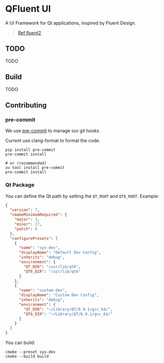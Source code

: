 # QFluent UI

A UI Framework for Qt applications, inspired by Fluent Design.

> [Ref fluent2](https://fluent2.microsoft.design/)

## TODO

TODO

## Build

TODO

## Contributing

### pre-commit

We use [pre-commit](https://pre-commit.com/) to manage our git hooks.

Current use clang-format to format the code.

```shell
pip install pre-commit
pre-commit install

# or (recommended)
uv tool install pre-commit
pre-commit install
```

### Qt Package

You can define the Qt path by setting the `QT_ROOT` and `QT6_ROOT`. Example:

```json
{
  "version": 7,
  "cmakeMinimumRequired": {
    "major": 3,
    "minor": 27,
    "patch": 0
  },
  "configurePresets": [
    {
      "name": "sys-dev",
      "displayName": "Default Dev Config",
      "inherits": "debug",
      "environment": {
        "QT_DIR": "/usr/lib/qt6",
        "QT6_DIR": "/usr/lib/qt6"
      }
    },
    {
      "name": "custom-dev",
      "displayName": "Custom Dev Config",
      "inherits": "debug",
      "environment": {
        "QT_DIR": "~/Library/QT/6.9.1/gcc_64/",
        "QT6_DIR": "~/Library/QT/6.9.1/gcc_64/"
      }
    }
  ]
}
```

You can build:

```shell
cmake --preset sys-dev
cmake --build build
```
